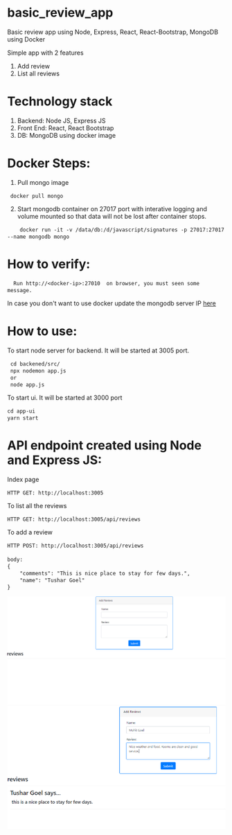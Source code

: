# basic_review_app

<p> Basic review app using Node, Express, React, React-Bootstrap, MongoDB using Docker </p>

Simple app with 2 features
  1. Add review
  2. List all reviews
  
# Technology stack
  1) Backend: Node JS, Express JS
  2) Front End: React, React Bootstrap
  3) DB: MongoDB using docker image

# Docker Steps:
1) Pull mongo image
```
 docker pull mongo
```
2) Start mongodb container on 27017 port with interative logging and volume mounted so that data will not be lost after container stops.

```
    docker run -it -v /data/db:/d/javascript/signatures -p 27017:27017 --name mongodb mongo
```
    
# How to verify:
```
  Run http://<docker-ip>:27010  on browser, you must seen some message.
 ```
 
 In case you don't want to use docker update the mongodb server IP [here](https://github.com/tushargoel86/basic_review_app/blob/master/backend/src/.env)
 
 # How to use:
 
 To start node server for backend. It will be started at 3005 port.
 
 ```
  cd backened/src/
  npx nodemon app.js
  or
  node app.js
 ```
 
 To start ui. It will be started at 3000 port
 
 ```
 cd app-ui
 yarn start
``` 
 
 
# API endpoint created using Node and Express JS:

Index page

``` 
HTTP GET: http://localhost:3005
```
To list all the reviews

``` 
HTTP GET: http://localhost:3005/api/reviews
```

To add a review

```
HTTP POST: http://localhost:3005/api/reviews

body:
{
    "comments": "This is nice place to stay for few days.",
    "name": "Tushar Goel"
}
```  
 
![](https://github.com/tushargoel86/basic_review_app/blob/master/images/basic.PNG)
![](https://github.com/tushargoel86/basic_review_app/blob/master/images/comment1.PNG)

    
